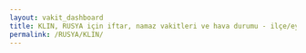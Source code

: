 ```yaml
---
layout: vakit_dashboard
title: KLIN, RUSYA için iftar, namaz vakitleri ve hava durumu - ilçe/eyalet seç
permalink: /RUSYA/KLIN/
---
```


<script type="text/javascript">
  var GLOBAL_COUNTRY = 'RUSYA';
  var GLOBAL_CITY = 'KLIN';
  var GLOBAL_STATE = '';
  var lat = 72;
  var lon = 21;
</script>
